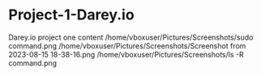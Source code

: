 # Project-1-Darey.io
Darey.io project one content
/home/vboxuser/Pictures/Screenshots/sudo command.png
/home/vboxuser/Pictures/Screenshots/Screenshot from 2023-08-15 18-38-16.png
/home/vboxuser/Pictures/Screenshots/ls -R command.png
